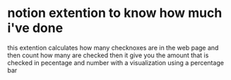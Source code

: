 # notion extention to know how much i've done
 this extention calculates how many checknoxes are in the web page and then count how many are checked then it give you the amount that is checked in pecentage and number with a visualization using a percentage bar 
